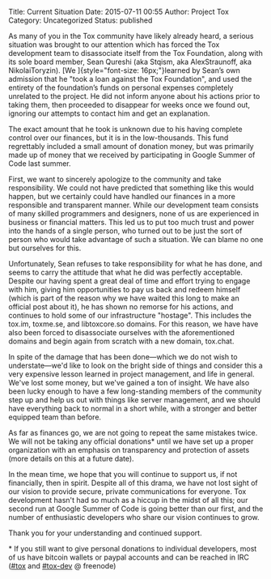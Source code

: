 Title: Current Situation
Date: 2015-07-11 00:55
Author: Project Tox
Category: Uncategorized
Status: published

As many of you in the Tox community have likely already heard, a serious
situation was brought to our attention which has forced the
Tox development team to disassociate itself from the Tox Foundation,
along with its sole board member, Sean Qureshi (aka Stqism, aka
AlexStraunoff, aka
NikolaiToryzin). [We ]{style="font-size: 16px;"}learned by Sean’s own
admission that he "took a loan against the Tox Foundation", and used the
entirety of the foundation’s funds on personal expenses completely
unrelated to the project. He did not inform anyone about his actions
prior to taking them, then proceeded to disappear for weeks once we
found out, ignoring our attempts to contact him and get an explanation.

The exact amount that he took is unknown due to his having complete
control over our finances, but it is in the low-thousands. This fund
regrettably included a small amount of donation money, but was primarily
made up of money that we received by participating in Google Summer of
Code last summer.

First, we want to sincerely apologize to the community and take
responsibility. We could not have predicted that something like this
would happen, but we certainly could have handled our finances in a more
responsible and transparent manner. While our development team consists
of many skilled programmers and designers, none of us are experienced in
business or financial matters. This led us to put too much trust and
power into the hands of a single person, who turned out to be just the
sort of person who would take advantage of such a situation. We can
blame no one but ourselves for this.

Unfortunately, Sean refuses to take responsibility for what he has done,
and seems to carry the attitude that what he did was perfectly
acceptable. Despite our having spent a great deal of time and effort
trying to engage with him, giving him opportunities to pay us back and
redeem himself (which is part of the reason why we have waited this long
to make an official post about it), he has shown no remorse for his
actions, and continues to hold some of our infrastructure "hostage".
This includes the tox.im, toxme.se, and libtoxcore.so domains. For this
reason, we have have also been forced to disassociate ourselves with the
aforementioned domains and begin again from scratch with a new domain,
tox.chat.

In spite of the damage that has been done—which we do not wish to
understate—we'd like to look on the bright side of things and consider
this a very expensive lesson learned in project management, and life in
general. We've lost some money, but we've gained a ton of insight. We
have also been lucky enough to have a few long-standing members of the
community step up and help us out with things like server management,
and we should have everything back to normal in a short while, with a
stronger and better equipped team than before.

As far as finances go, we are not going to repeat the same mistakes
twice. We will not be taking any official donations\* until we have set
up a proper organization with an emphasis on transparency and protection
of assets (more details on this at a future date).

In the mean time, we hope that you will continue to support us, if not
financially, then in spirit. Despite all of this drama, we have not lost
sight of our vision to provide secure, private communications for
everyone. Tox development hasn't had so much as a hiccup in the midst of
all this; our second run at Google Summer of Code is going better than
our first, and the number of enthusiastic developers who share our
vision continues to grow.

Thank you for your understanding and continued support.

\* If you still want to give personal donations to individual
developers, most of us have bitcoin wallets or paypal accounts and can
be reached in IRC ([\#tox](https://webchat.freenode.net/?channels=#tox)
and [\#tox-dev](https://webchat.freenode.net/?channels=#tox-dev) @
freenode)
